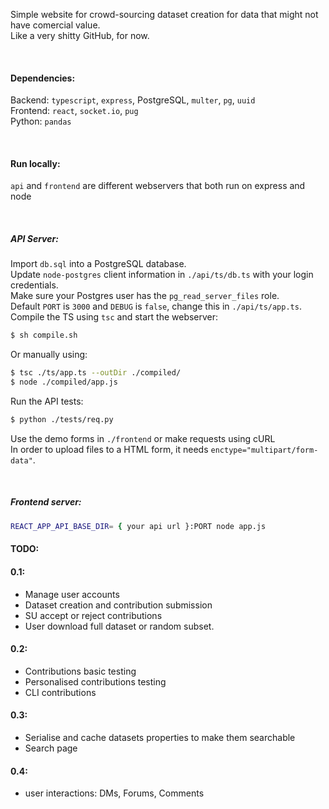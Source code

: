 
Simple website for crowd-sourcing dataset creation for data that might not have comercial value.     
Like a very shitty GitHub, for now.    

&nbsp;

#### Dependencies:      
Backend: `typescript`, `express`, PostgreSQL, `multer`, `pg`, `uuid`    
Frontend: `react`, `socket.io`, `pug`      
Python: `pandas`  

&nbsp;

#### Run locally:

`api` and `frontend` are different webservers that both run on express and node

&nbsp;
##### API Server:

Import `db.sql` into a PostgreSQL database.     
Update `node-postgres` client information in `./api/ts/db.ts` with your login credentials.     
Make sure your Postgres user has the `pg_read_server_files` role.   
Default `PORT` is `3000` and `DEBUG` is `false`, change this in `./api/ts/app.ts`.      
Compile the TS using `tsc` and start the webserver:
```bash
$ sh compile.sh
```
Or manually using:
```bash
$ tsc ./ts/app.ts --outDir ./compiled/
$ node ./compiled/app.js
```
Run the API tests:
```bash
$ python ./tests/req.py
```
Use the demo forms in `./frontend` or make requests using cURL     
In order to upload files to a HTML form, it needs `enctype="multipart/form-data"`.
      
&nbsp;

##### Frontend server:
```bash
REACT_APP_API_BASE_DIR= { your api url }:PORT node app.js
```

#### TODO:
#### 0.1:
* Manage user accounts
* Dataset creation and contribution submission
* SU accept or reject contributions
* User download full dataset or random subset.

#### 0.2:
* Contributions basic testing
* Personalised contributions testing
* CLI contributions

#### 0.3:
* Serialise and cache datasets properties to make them searchable
* Search page

#### 0.4:
* user interactions: DMs, Forums, Comments
